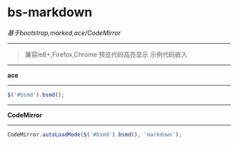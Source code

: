 bs-markdown
===========

*基于bootstrap,marked,ace/CodeMirror*

-------

>兼容ie8+,Firefox,Chrome
>预览代码高亮显示
>示例代码嵌入                
            
-------

**ace**

-------

```javascript
$('#bsmd').bsmd();
```

-------

**CodeMirror**

-------

```javascript
CodeMirror.autoLoadMode($('#bsmd').bsmd(), 'markdown');
```

